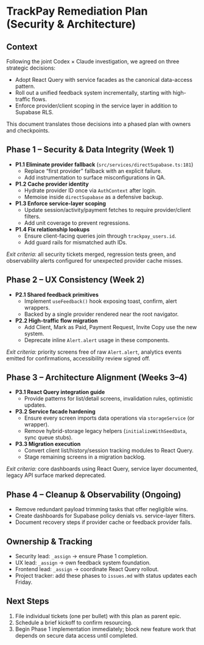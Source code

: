 # TrackPay Remediation Plan (Security & Architecture)

## Context
Following the joint Codex × Claude investigation, we agreed on three strategic decisions:
- Adopt React Query with service facades as the canonical data-access pattern.
- Roll out a unified feedback system incrementally, starting with high-traffic flows.
- Enforce provider/client scoping in the service layer in addition to Supabase RLS.

This document translates those decisions into a phased plan with owners and checkpoints.

## Phase 1 – Security & Data Integrity (Week 1)
- **P1.1 Eliminate provider fallback** (`src/services/directSupabase.ts:181`)
  - Replace “first provider” fallback with an explicit failure.
  - Add instrumentation to surface misconfigurations in QA.
- **P1.2 Cache provider identity**
  - Hydrate provider ID once via `AuthContext` after login.
  - Memoise inside `directSupabase` as a defensive backup.
- **P1.3 Enforce service-layer scoping**
  - Update session/activity/payment fetches to require provider/client filters.
  - Add unit coverage to prevent regressions.
- **P1.4 Fix relationship lookups**
  - Ensure client-facing queries join through `trackpay_users.id`.
  - Add guard rails for mismatched auth IDs.

_Exit criteria:_ all security tickets merged, regression tests green, and observability alerts configured for unexpected provider cache misses.

## Phase 2 – UX Consistency (Week 2)
- **P2.1 Shared feedback primitives**
  - Implement `useFeedback()` hook exposing toast, confirm, alert wrappers.
  - Backed by a single provider rendered near the root navigator.
- **P2.2 High-traffic flow migration**
  - Add Client, Mark as Paid, Payment Request, Invite Copy use the new system.
  - Deprecate inline `Alert.alert` usage in these components.

_Exit criteria:_ priority screens free of raw `Alert.alert`, analytics events emitted for confirmations, accessibility review signed off.

## Phase 3 – Architecture Alignment (Weeks 3–4)
- **P3.1 React Query integration guide**
  - Provide patterns for list/detail screens, invalidation rules, optimistic updates.
- **P3.2 Service facade hardening**
  - Ensure every screen imports data operations via `storageService` (or wrapper).
  - Remove hybrid-storage legacy helpers (`initializeWithSeedData`, sync queue stubs).
- **P3.3 Migration execution**
  - Convert client list/history/session tracking modules to React Query.
  - Stage remaining screens in a migration backlog.

_Exit criteria:_ core dashboards using React Query, service layer documented, legacy API surface marked deprecated.

## Phase 4 – Cleanup & Observability (Ongoing)
- Remove redundant payload trimming tasks that offer negligible wins.
- Create dashboards for Supabase policy denials vs. service-layer filters.
- Document recovery steps if provider cache or feedback provider fails.

## Ownership & Tracking
- Security lead: `_assign` → ensure Phase 1 completion.
- UX lead: `_assign` → own feedback system foundation.
- Frontend lead: `_assign` → coordinate React Query rollout.
- Project tracker: add these phases to `issues.md` with status updates each Friday.

## Next Steps
1. File individual tickets (one per bullet) with this plan as parent epic.
2. Schedule a brief kickoff to confirm resourcing.
3. Begin Phase 1 implementation immediately; block new feature work that depends on secure data access until completed.

